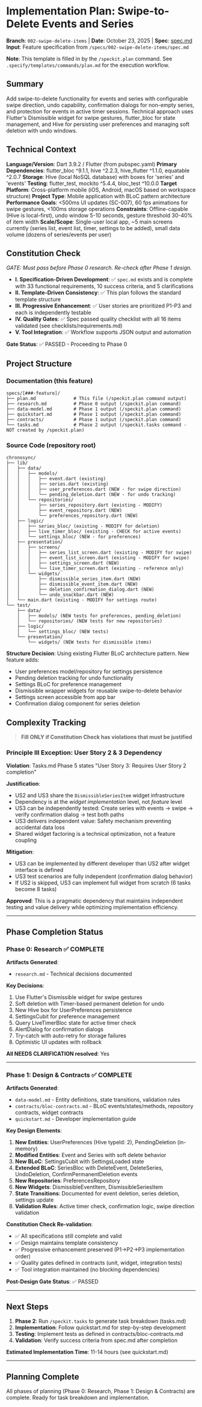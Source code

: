 # Implementation Plan: Swipe-to-Delete Events and Series

**Branch**: `002-swipe-delete-items` | **Date**: October 23, 2025 | **Spec**: [spec.md](./spec.md)
**Input**: Feature specification from `/specs/002-swipe-delete-items/spec.md`

**Note**: This template is filled in by the `/speckit.plan` command. See `.specify/templates/commands/plan.md` for the execution workflow.

## Summary

Add swipe-to-delete functionality for events and series with configurable swipe direction, undo capability, confirmation dialogs for non-empty series, and protection for events in active timer sessions. Technical approach uses Flutter's Dismissible widget for swipe gestures, flutter_bloc for state management, and Hive for persisting user preferences and managing soft deletion with undo windows.

## Technical Context

**Language/Version**: Dart 3.9.2 / Flutter (from pubspec.yaml)
**Primary Dependencies**: flutter_bloc ^9.1.1, hive ^2.2.3, hive_flutter ^1.1.0, equatable ^2.0.7
**Storage**: Hive (local NoSQL database) with boxes for 'series' and 'events'
**Testing**: flutter_test, mockito ^5.4.4, bloc_test ^10.0.0
**Target Platform**: Cross-platform mobile (iOS, Android, macOS based on workspace structure)
**Project Type**: Mobile application with BLoC pattern architecture
**Performance Goals**: <500ms UI updates (SC-007), 60 fps animations for swipe gestures, <100ms storage operations
**Constraints**: Offline-capable (Hive is local-first), undo window 5-10 seconds, gesture threshold 30-40% of item width
**Scale/Scope**: Single-user local app, ~5 main screens currently (series list, event list, timer, settings to be added), small data volume (dozens of series/events per user)

## Constitution Check

*GATE: Must pass before Phase 0 research. Re-check after Phase 1 design.*

- **I. Specification-Driven Development**: ✅ `spec.md` exists and is complete with 33 functional requirements, 10 success criteria, and 5 clarifications
- **II. Template-Driven Consistency**: ✅ This plan follows the standard template structure
- **III. Progressive Enhancement**: ✅ User stories are prioritized P1-P3 and each is independently testable
- **IV. Quality Gates**: ✅ Spec passed quality checklist with all 16 items validated (see checklists/requirements.md)
- **V. Tool Integration**: ✅ Workflow supports JSON output and automation

**Gate Status**: ✅ PASSED - Proceeding to Phase 0

## Project Structure

### Documentation (this feature)

```text
specs/[###-feature]/
├── plan.md              # This file (/speckit.plan command output)
├── research.md          # Phase 0 output (/speckit.plan command)
├── data-model.md        # Phase 1 output (/speckit.plan command)
├── quickstart.md        # Phase 1 output (/speckit.plan command)
├── contracts/           # Phase 1 output (/speckit.plan command)
└── tasks.md             # Phase 2 output (/speckit.tasks command - NOT created by /speckit.plan)
```

### Source Code (repository root)

```text
chronosync/
├── lib/
│   ├── data/
│   │   ├── models/
│   │   │   ├── event.dart (existing)
│   │   │   ├── series.dart (existing)
│   │   │   ├── user_preferences.dart (NEW - for swipe direction)
│   │   │   └── pending_deletion.dart (NEW - for undo tracking)
│   │   └── repositories/
│   │       ├── series_repository.dart (existing - MODIFY)
│   │       ├── event_repository.dart (NEW)
│   │       └── preferences_repository.dart (NEW)
│   ├── logic/
│   │   ├── series_bloc/ (existing - MODIFY for deletion)
│   │   ├── live_timer_bloc/ (existing - CHECK for active events)
│   │   └── settings_bloc/ (NEW - for preferences)
│   ├── presentation/
│   │   ├── screens/
│   │   │   ├── series_list_screen.dart (existing - MODIFY for swipe)
│   │   │   ├── event_list_screen.dart (existing - MODIFY for swipe)
│   │   │   ├── settings_screen.dart (NEW)
│   │   │   └── live_timer_screen.dart (existing - reference only)
│   │   └── widgets/
│   │       ├── dismissible_series_item.dart (NEW)
│   │       ├── dismissible_event_item.dart (NEW)
│   │       ├── deletion_confirmation_dialog.dart (NEW)
│   │       └── undo_snackbar.dart (NEW)
│   └── main.dart (existing - MODIFY for settings route)
└── test/
    ├── data/
    │   ├── models/ (NEW tests for preferences, pending_deletion)
    │   └── repositories/ (NEW tests for new repositories)
    ├── logic/
    │   └── settings_bloc/ (NEW tests)
    └── presentation/
        └── widgets/ (NEW tests for dismissible items)
```

**Structure Decision**: Using existing Flutter BLoC architecture pattern. New feature adds:
- User preferences model/repository for settings persistence
- Pending deletion tracking for undo functionality
- Settings BLoC for preference management
- Dismissible wrapper widgets for reusable swipe-to-delete behavior
- Settings screen accessible from app bar
- Confirmation dialog component for series deletion

## Complexity Tracking

> **Fill ONLY if Constitution Check has violations that must be justified**

### Principle III Exception: User Story 2 & 3 Dependency

**Violation**: Tasks.md Phase 5 states "User Story 3: Requires User Story 2 completion"

**Justification**: 
- US2 and US3 share the `DismissibleSeriesItem` widget infrastructure
- Dependency is at the *widget implementation* level, not *feature* level
- US3 can be independently tested: Create series with events → swipe → verify confirmation dialog → test both paths
- US3 delivers independent value: Safety mechanism preventing accidental data loss
- Shared widget factoring is a technical optimization, not a feature coupling

**Mitigation**:
- US3 can be implemented by different developer than US2 after widget interface is defined
- US3 test scenarios are fully independent (confirmation dialog behavior)
- If US2 is skipped, US3 can implement full widget from scratch (6 tasks become 8 tasks)

**Approved**: This is a pragmatic dependency that maintains independent testing and value delivery while optimizing implementation efficiency.

---

## Phase Completion Status

### Phase 0: Research ✅ COMPLETE

**Artifacts Generated**:
- `research.md` - Technical decisions documented

**Key Decisions**:
1. Use Flutter's Dismissible widget for swipe gestures
2. Soft deletion with Timer-based permanent deletion for undo
3. New Hive box for UserPreferences persistence
4. SettingsCubit for preference management
5. Query LiveTimerBloc state for active timer check
6. AlertDialog for confirmation dialogs
7. Try-catch with auto-retry for storage failures
8. Optimistic UI updates with rollback

**All NEEDS CLARIFICATION resolved**: Yes

---

### Phase 1: Design & Contracts ✅ COMPLETE

**Artifacts Generated**:
- `data-model.md` - Entity definitions, state transitions, validation rules
- `contracts/bloc-contracts.md` - BLoC events/states/methods, repository contracts, widget contracts
- `quickstart.md` - Developer implementation guide

**Key Design Elements**:
1. **New Entities**: UserPreferences (Hive typeId: 2), PendingDeletion (in-memory)
2. **Modified Entities**: Event and Series with soft delete behavior
3. **New BLoC**: SettingsCubit with SettingsLoaded state
4. **Extended BLoC**: SeriesBloc with DeleteEvent, DeleteSeries, UndoDeletion, ConfirmPermanentDeletion events
5. **New Repositories**: PreferencesRepository
6. **New Widgets**: DismissibleEventItem, DismissibleSeriesItem
7. **State Transitions**: Documented for event deletion, series deletion, settings update
8. **Validation Rules**: Active timer check, confirmation logic, swipe direction validation

**Constitution Check Re-validation**:
- ✅ All specifications still complete and valid
- ✅ Design maintains template consistency
- ✅ Progressive enhancement preserved (P1→P2→P3 implementation order)
- ✅ Quality gates defined in contracts (unit, widget, integration tests)
- ✅ Tool integration maintained (no blocking dependencies)

**Post-Design Gate Status**: ✅ PASSED

---

## Next Steps

1. **Phase 2**: Run `/speckit.tasks` to generate task breakdown (tasks.md)
2. **Implementation**: Follow quickstart.md for step-by-step development
3. **Testing**: Implement tests as defined in contracts/bloc-contracts.md
4. **Validation**: Verify success criteria from spec.md after completion

**Estimated Implementation Time**: 11-14 hours (see quickstart.md)

---

## Planning Complete

All phases of planning (Phase 0: Research, Phase 1: Design & Contracts) are complete. Ready for task breakdown and implementation.
